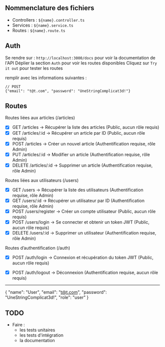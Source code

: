 ## Nommenclature des fichiers

- Controllers : `${name}.controller.ts`
- Services : `${name}.service.ts`
- Routes : `${name}.route.ts`

## Auth

Se rendre sur : `http://localhost:3000/docs` pour voir la documentation de l'API
Déplier la section `Auth` pour voir les routes disponibles
Cliquez sur `Try it out` pour tester les routes

remplir avec les informations suivantes :

```JSONb
// POST
{"email": "t@t.com", "password": "UneStringComplicat3d!"}
```

## Routes

Routes liées aux articles (/articles)

- [x] GET /articles → Récupérer la liste des articles (Public, aucun rôle requis)
- [x] GET /articles/:id → Récupérer un article par ID (Public, aucun rôle requis)
- [x] POST /articles → Créer un nouvel article (Authentification requise, rôle Admin)
- [x] PUT /articles/:id → Modifier un article (Authentification requise, rôle Admin)
- [x] DELETE /articles/:id → Supprimer un article (Authentification requise, rôle Admin)

Routes liées aux utilisateurs (/users)

- [x] GET /users → Récupérer la liste des utilisateurs (Authentification requise, rôle Admin)
- [x] GET /users/:id → Récupérer un utilisateur par ID (Authentification requise, rôle Admin)
- [x] POST /users/register → Créer un compte utilisateur (Public, aucun rôle requis)
- [x] POST /users/login → Se connecter et obtenir un token JWT (Public, aucun rôle requis)
- [x] DELETE /users/:id → Supprimer un utilisateur (Authentification requise, rôle Admin)

Routes d’authentification (/auth)

- [x] POST /auth/login → Connexion et récupération du token JWT (Public, aucun rôle requis)
- [x] POST /auth/logout → Déconnexion (Authentification requise, aucun rôle requis)



---
{
  "name": "User",
  "email": "t@t.com", "password": "UneStringComplicat3d!",
  "role": "user"
} 
## TODO
- Faire :
  - les tests unitaires
  - les tests d'intégration
  - la documentation



